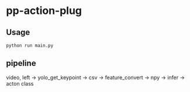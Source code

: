 # pp-action-plug

## Usage
`python run main.py`


## pipeline
video, left -> yolo_get_keypoint -> csv -> feature_convert -> npy -> infer -> acton class